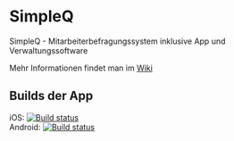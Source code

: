 # SimpleQ
SimpleQ - Mitarbeiterbefragungssystem inklusive App und Verwaltungssoftware

Mehr Informationen findet man im [Wiki](https://github.com/juerweb/SimpleQ/wiki)

## Builds der App
iOS: [![Build status](https://build.appcenter.ms/v0.1/apps/e388a4cb-e798-4cae-b593-0cc541c242f6/branches/feature%2Fjw%2Fapp-dev-basics/badge)](https://appcenter.ms)  
Android: [![Build status](https://build.appcenter.ms/v0.1/apps/f288e89d-86e5-45c0-96e9-4fbde30c01d4/branches/feature%2Fjw%2Fapp-dev-basics/badge)](https://appcenter.ms)
